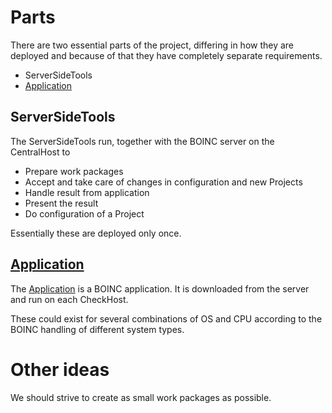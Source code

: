 # Parts #

There are two essential parts of the project,
differing in how they are deployed and because of that they have
completely separate requirements.
  * ServerSideTools
  * [Application](Application.md)

## ServerSideTools ##

The ServerSideTools run, together with the BOINC server on the CentralHost to
  * Prepare work packages
  * Accept and take care of changes in configuration and new Projects
  * Handle result from application
  * Present the result
  * Do configuration of a Project

Essentially these are deployed only once.

## [Application](Application.md) ##

The [Application](Application.md) is a BOINC application.
It is downloaded from the server and run on each CheckHost.

These could exist for several combinations of OS and CPU according to the BOINC
handling of different system types.

# Other ideas #

We should strive to create as small work packages as possible.